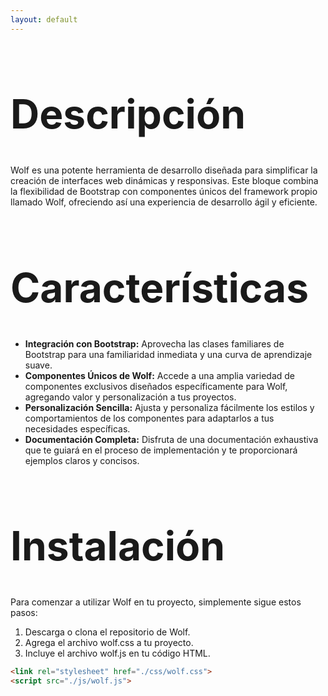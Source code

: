 ```yaml
---
layout: default
---
```

<h1 style="font-size: 64px;">Descripción</h1>
Wolf es una potente herramienta de desarrollo diseñada para simplificar la creación de interfaces web dinámicas y responsivas. Este bloque combina la flexibilidad de Bootstrap con componentes únicos del framework propio llamado Wolf, ofreciendo así una experiencia de desarrollo ágil y eficiente.

<h1 style="font-size: 64px;">Características</h1>

- **Integración con Bootstrap:** Aprovecha las clases familiares de Bootstrap para una familiaridad inmediata y una curva de aprendizaje suave.
- **Componentes Únicos de Wolf:** Accede a una amplia variedad de componentes exclusivos diseñados específicamente para Wolf, agregando valor y personalización a tus proyectos.
- **Personalización Sencilla:** Ajusta y personaliza fácilmente los estilos y comportamientos de los componentes para adaptarlos a tus necesidades específicas.
- **Documentación Completa:** Disfruta de una documentación exhaustiva que te guiará en el proceso de implementación y te proporcionará ejemplos claros y concisos.

<h1 style="font-size: 64px;">Instalación</h1>
Para comenzar a utilizar Wolf en tu proyecto, simplemente sigue estos pasos:

1. Descarga o clona el repositorio de Wolf.
2. Agrega el archivo wolf.css a tu proyecto.
3. Incluye el archivo wolf.js en tu código HTML.

```html
<link rel="stylesheet" href="./css/wolf.css">
<script src="./js/wolf.js">
```